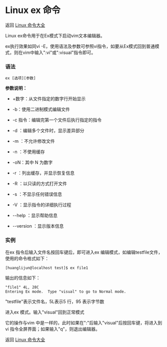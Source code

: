 # Linux ex 命令

返回 [Linux 命令大全](https://ahuang007.github.com/Linux-Command)

Linux ex命令用于在Ex模式下启动vim文本编辑器。

ex执行效果如同vi -E，使用语法及参数可参照vi指令，如要从Ex模式回到普通模式，则在vim中输入":vi"或":visual"指令即可。

### 语法

```
ex [选项][参数]
```

**参数说明：**

- +数字：从文件指定的数字行开始显示

- -b：使用二进制模式编辑文件
- -c 指令：编辑完第一个文件后执行指定的指令
- -d ：编辑多个文件时，显示差异部分
- -m ：不允许修改文件
- -n ：不使用缓存
- -oN：其中 N 为数字
- -r ：列出缓存，并显示恢复信息
- -R ：以只读的方式打开文件
- -s ：不显示任何错误信息
- -V ：显示指令的详细执行过程
- --help ：显示帮助信息
- --version ：显示版本信息

### 实例

在ex 指令后输入文件名按回车键后，即可进入ex 编辑模式，如编辑testfile文件，使用的命令格式如下：

```
[huanglijun@localhost test]$ ex file1
```

输出的信息如下：

```
"file1" 4L, 28C
Entering Ex mode.  Type "visual" to go to Normal mode.
```

"testfile"表示文件名，5L表示5 行，95 表示字节数

进入ex 模式。输入"visual"回到正常模式

它的操作与vim 中是一样的，此时如果在":"后输入"visual"后按回车键，将进入到vi 指令全屏界面；如果输入"q"，则退出编辑器。

返回 [Linux 命令大全](https://ahuang007.github.com/Linux-Command)